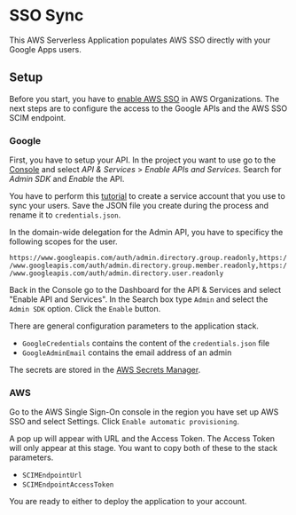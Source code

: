 # SSO Sync

This AWS Serverless Application populates AWS SSO directly with your Google Apps users.

## Setup

Before you start, you have to [enable AWS SSO](https://docs.aws.amazon.com/singlesignon/latest/userguide/step1.html) in AWS Organizations. The next steps are to configure the access to the Google APIs and the AWS SSO SCIM endpoint.

### Google

First, you have to setup your API. In the project you want to use go to the [Console](https://console.developers.google.com/apis) and select *API & Services* > *Enable APIs and Services*. Search for *Admin SDK* and *Enable* the API. 

You have to perform this [tutorial](https://developers.google.com/admin-sdk/directory/v1/guides/delegation) to create a service account that you use to sync your users. Save the JSON file you create during the process and rename it to `credentials.json`. 

In the domain-wide delegation for the Admin API, you have to specificy the following scopes for the user.

`https://www.googleapis.com/auth/admin.directory.group.readonly,https://www.googleapis.com/auth/admin.directory.group.member.readonly,https://www.googleapis.com/auth/admin.directory.user.readonly`

Back in the Console go to the Dashboard for the API & Services and select "Enable API and Services".
In the Search box type `Admin` and select the `Admin SDK` option. Click the `Enable` button.

There are general configuration parameters to the application stack.

* `GoogleCredentials` contains the content of the `credentials.json` file
* `GoogleAdminEmail` contains the email address of an admin

The secrets are stored in the [AWS Secrets Manager](https://aws.amazon.com/secrets-manager/).

### AWS

Go to the AWS Single Sign-On console in the region you have set up AWS SSO and select
Settings. Click `Enable automatic provisioning`.

A pop up will appear with URL and the Access Token. The Access Token will only appear
at this stage. You want to copy both of these to the stack parameters.

* `SCIMEndpointUrl`
* `SCIMEndpointAccessToken`

You are ready to either to deploy the application to your account.
